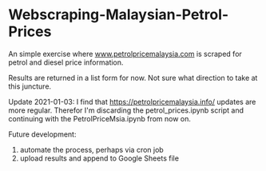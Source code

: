 # Webscraping-Malaysian-Petrol-Prices
An simple exercise where www.petrolpricemalaysia.com is scraped for petrol and diesel price information.

Results are returned in a list form for now. Not sure what direction to take at this juncture.

Update 2021-01-03:
I find that https://petrolpricemalaysia.info/ updates are more regular. Therefor I'm discarding the petrol_prices.ipynb script and continuing with the PetrolPriceMsia.ipynb from now on.

Future development:
1. automate the process, perhaps via cron job
2. upload results and append to Google Sheets file
